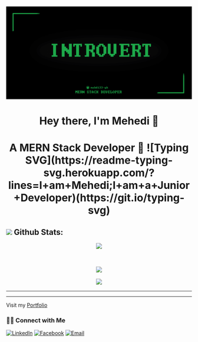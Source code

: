 ![Cover Image](githubcover-01.png)

<h1 align="center"> Hey there, I'm Mehedi 👋 <h1>
 <div align="center">
A MERN Stack Developer 🚀 
 ![Typing SVG](https://readme-typing-svg.herokuapp.com/?lines=I+am+Mehedi;I+am+a+Junior+Developer)(https://git.io/typing-svg)

</div>



 
  
## <img src="https://media.giphy.com/media/ZCN6F3FAkwsyOGU2RS/giphy.gif" width="40"> **Github Stats:**
<div align="center">

 ![](https://github-readme-streak-stats.herokuapp.com/?user=mahdi33-gk&theme=holi&hide_border=false)
 
 <br/>

![](https://github-readme-stats.vercel.app/api?username=mahdi33-gk&theme=holi&hide_border=false&include_all_commits=true&count_private=true)<br/>

![](https://github-readme-stats.vercel.app/api/top-langs/?username=mahdi33-gk&count_private=true&theme=holi&hide_border=false&layout=compact)


</div>

---



---

Visit my [Portfolio](http://gkmehidy3.info.bd)

<h3> 🤝🏻 Connect with Me </h3>

<p align="center">

<a href="https://www.linkedin.com//"><img alt="LinkedIn" src="https://img.shields.io/badge/Mehedi./linkedIn-brightgreen?style=flat-square&logo=linkedin"></a>
<a href="https://www.facebook.com/gk.mehidy3/"><img alt="Facebook" src="https://img.shields.io/badge/MEHEDI/facebook-blue?style=flat&logo=facebook"></a>
<a href="mailto:meheduvau@gmail.com"><img alt="Email" src="https://img.shields.io/badge/Email-meheduvau@gmail.com-blue?style=flat-square&logo=gmail"></a>
</p>

<!--
**mahdi33-gk/mahdi33-gk** is a ✨ _special_ ✨ repository because its `README.md` (this file) appears on your GitHub profile.

Here are some ideas to get you started:

- 🔭 I’m currently working on ...
- 🌱 I’m currently learning ...
- 👯 I’m looking to collaborate on ...
- 🤔 I’m looking for help with ...
- 💬 Ask me about ...
- 📫 How to reach me: ...
- 😄 Pronouns: ...
- ⚡ Fun fact: ...
-->
